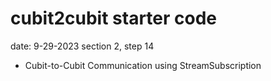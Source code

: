 # cubit2cubit starter code
date: 9-29-2023
section 2, step 14

- Cubit-to-Cubit Communication using StreamSubscription